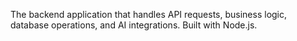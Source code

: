 The backend application that handles API requests, business logic, database operations, and AI integrations. Built with Node.js.